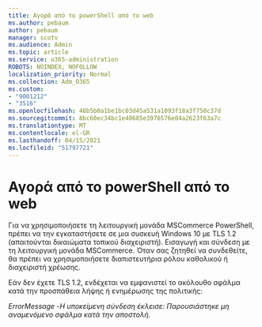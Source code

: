 ```yaml
---
title: Αγορά από το powerShell από το web
ms.author: pebaum
author: pebaum
manager: scotv
ms.audience: Admin
ms.topic: article
ms.service: o365-administration
ROBOTS: NOINDEX, NOFOLLOW
localization_priority: Normal
ms.collection: Adm_O365
ms.custom:
- "9001212"
- "3516"
ms.openlocfilehash: 48b5b0a1be1bc03d45a531a1093f18a3f750c37d
ms.sourcegitcommit: 8bc60ec34bc1e40685e3976576e04a2623f63a7c
ms.translationtype: MT
ms.contentlocale: el-GR
ms.lasthandoff: 04/15/2021
ms.locfileid: "51797721"
---
```

# <a name="self-service-purchase-of-powershell"></a>Αγορά από το powerShell από το web

Για να χρησιμοποιήσετε τη λειτουργική μονάδα MSCommerce PowerShell, πρέπει να την εγκαταστήσετε σε μια συσκευή Windows 10 με TLS 1.2 (απαιτούνται δικαιώματα τοπικού διαχειριστή).  Εισαγωγή και σύνδεση με τη λειτουργική μονάδα MSCommerce.  Όταν σας ζητηθεί να συνδεθείτε, θα πρέπει να χρησιμοποιήσετε διαπιστευτήρια ρόλου καθολικού ή διαχειριστή χρέωσης.  

Εάν δεν έχετε TLS 1.2, ενδέχεται να εμφανιστεί το ακόλουθο σφάλμα κατά την προσπάθεια λήψης ή ενημέρωσης της πολιτικής:

*ErrorMessage -Η υποκείμενη σύνδεση έκλεισε: Παρουσιάστηκε μη αναμενόμενο σφάλμα κατά την αποστολή.*



